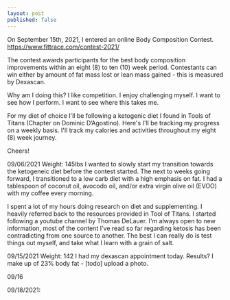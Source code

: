 ```yaml
---
layout: post
published: false
---
```


On September 15th, 2021, I entered an online Body Composition Contest.
https://www.fittrace.com/contest-2021/

The contest awards participants for the best body composition improvements within an eight (8) to ten (10) week period.
Contestants can win either by amount of fat mass lost or lean mass gained - this is measured by Dexascan. 


Why am I doing this?
I like competition. I enjoy challenging myself.
I want to see how I perform.
I want to see where this takes me. 

For my diet of choice I'll be following a ketogenic diet I found in Tools of Titans (Chapter on Dominic D’Agostino). 
Here's I'll be tracking my progress on a weekly basis. I'll track my calories and activities throughout my eight (8) week journey. 

Cheers!

09/06/2021
Weight: 145lbs
I wanted to slowly start my transition towards the ketogeneic diet before the contest started.
The next to weeks going forward, I transitioned to a low carb diet with a high emphasis on fat. 
I had a tablespoon of coconut oil, avocodo oil, and/or extra virgin olive oil (EVOO) with my coffee every morning.

I spent a lot of my hours doing research on diet and supplementing. I heavily referred back to the resources provided in Tool of Titans. I started following a youtube channel by Thomas DeLauer. I'm always open to new information, most of the content I've read so far regarding ketosis has been contradicting from one source to another. The best I can really do is test things out myself, and take what I learn with a grain of salt. 

09/15/2021
Weight: 142
I had my dexascan appointment today. Results? I make up of 23% body fat - 
[todo] upload a photo. 

09/16

09/18/2021:
